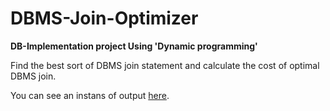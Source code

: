 # DBMS-Join-Optimizer

**DB-Implementation project Using 'Dynamic programming'**

Find the best sort of DBMS join statement and calculate the cost of optimal DBMS join.

You can see an instans of output [here](https://github.com/hamedkharazmi/DBMS-Join-Optimizer/blob/master/screenshot.png).
